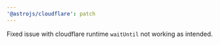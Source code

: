 ```yaml
---
'@astrojs/cloudflare': patch
---
```


Fixed issue with cloudflare runtime `waitUntil` not working as intended.


